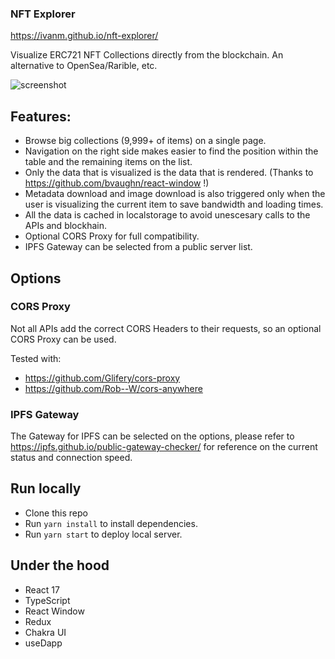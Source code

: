 ### NFT Explorer

https://ivanm.github.io/nft-explorer/

Visualize ERC721 NFT Collections directly from the blockchain. An alternative to OpenSea/Rarible, etc.

![screenshot](https://raw.githubusercontent.com/ivanm/nft-explorer/main/misc/screenshot1.png)

## Features:

- Browse big collections (9,999+ of items) on a single page.
- Navigation on the right side makes easier to find the position within the table and the remaining items on the list.
- Only the data that is visualized is the data that is rendered. (Thanks to https://github.com/bvaughn/react-window !)
- Metadata download and image download is also triggered only when the user is visualizing the current item to save bandwidth and loading times.
- All the data is cached in localstorage to avoid unescesary calls to the APIs and blockhain.
- Optional CORS Proxy for full compatibility.
- IPFS Gateway can be selected from a public server list. 

## Options

### CORS Proxy

Not all APIs add the correct CORS Headers to their requests, so an optional CORS Proxy can be used.

Tested with:
- https://github.com/Glifery/cors-proxy
- https://github.com/Rob--W/cors-anywhere

### IPFS Gateway

The Gateway for IPFS can be selected on the options, please refer to https://ipfs.github.io/public-gateway-checker/ for reference on the current status and connection speed.

## Run locally

- Clone this repo
- Run `yarn install` to install dependencies.
- Run `yarn start` to deploy local server.

## Under the hood

- React 17
- TypeScript 
- React Window
- Redux
- Chakra UI 
- useDapp
